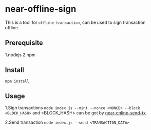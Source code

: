 # near-offline-sign

This is a tool for `offline transaction`, can be used to sign transaction offline.

## Prerequisite
1.nodejs
2.npm

## Install
`npm install`

## Usage
1.Sign transactions
`node index.js --mint --nonce <NONCE> --block <BLOCK_HASH>`
<NONCE> and <BLOCK_HASH> can be got by [near-online-send-tx](https://github.com/dantenetwork/near-online-send-tx)

2.Send transaction
`node index.js --send <TRANSACTION_DATA>`